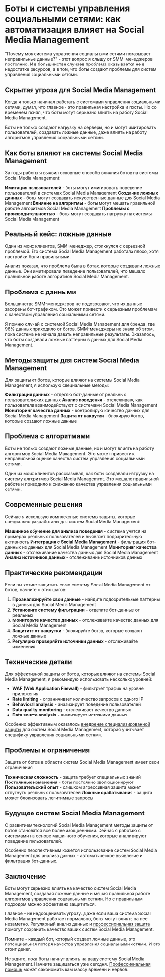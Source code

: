# Боты и системы управления социальными сетями: как автоматизация влияет на Social Media Management

"Почему моя система управления социальными сетями показывает неправильные данные?" - этот вопрос я слышу от SMM-менеджеров постоянно. И в большинстве случаев проблема оказывается не в недостатке ресурсов, а в том, что боты создают проблемы для систем управления социальными сетями.

## Скрытая угроза для Social Media Management

Когда я только начинал работать с системами управления социальными сетями, думал, что главное - это правильная настройка и посты. Но со временем понял, что боты могут серьезно влиять на работу Social Media Management.

Боты не только создают нагрузку на серверы, но и могут имитировать пользователей, создавать ложные данные, даже влиять на работу алгоритмов управления социальными сетями.

## Как боты влияют на системы Social Media Management

За годы работы я выявил основные способы влияния ботов на системы Social Media Management:

**Имитация пользователей** - боты могут имитировать поведение пользователей в системах Social Media Management
**Создание ложных данных** - боты могут создавать искусственные данные для Social Media Management
**Влияние на алгоритмы** - боты могут мешать правильной работе алгоритмов Social Media Management
**Проблемы с производительностью** - боты могут создавать нагрузку на системы Social Media Management

## Реальный кейс: ложные данные

Один из моих клиентов, SMM-менеджер, столкнулся с серьезной проблемой. Его система Social Media Management работала плохо, хотя настройки были правильными.

Анализ показал, что проблема была в ботах, которые создавали ложные данные. Они имитировали поведение пользователей, что мешало правильной работе алгоритмов Social Media Management.

## Проблема с данными

Большинство SMM-менеджеров не подозревают, что их данные засорены бот-трафиком. Это может привести к серьезным проблемам с качеством управления социальными сетями.

Я помню случай с системой Social Media Management для бренда, где 96% данных приходило от ботов. SMM-менеджеры не знали об этом, пока система не начала давать неправильные результаты. Оказалось, что боты создавали ложные паттерны в данных для Social Media Management.

## Методы защиты для систем Social Media Management

Для защиты от ботов, которые влияют на системы Social Media Management, я использую специальные методы:

**Фильтрация данных** - отделяю бот-данные от реальных пользовательских данных
**Анализ поведения** - отслеживаю, как пользователи взаимодействуют с системами Social Media Management
**Мониторинг качества данных** - контролирую качество данных для Social Media Management
**Защита от накрутки** - блокирую ботов, которые создают ложные данные

## Проблема с алгоритмами

Боты не только создают ложные данные, но и могут влиять на работу алгоритмов Social Media Management. Это может привести к неправильной оценке качества систем управления социальными сетями.

Один из моих клиентов рассказывал, как боты создавали нагрузку на систему алгоритмов Social Media Management. Это мешало правильной работе и приводило к снижению качества управления социальными сетями.

## Современные решения

Сейчас я использую комплексные системы защиты, которые специально разработаны для систем Social Media Management:

**Машинное обучение для анализа поведения** - система учится на примерах реальных пользователей и выявляет подозрительную активность
**Интеграция с Social Media Management** - фильтрация бот-данных из данных для Social Media Management
**Мониторинг качества данных** - отслеживание качества данных для Social Media Management
**Анализ источников данных** - отслеживание источников данных

## Практические рекомендации

Если вы хотите защитить свою систему Social Media Management от ботов, начните с этих шагов:

1. **Проанализируйте свои данные** - найдите подозрительные паттерны в данных для Social Media Management
2. **Установите систему фильтрации** - отделите бот-данные от реальных
3. **Мониторьте качество данных** - отслеживайте качество данных для Social Media Management
4. **Защитите от накрутки** - блокируйте ботов, которые создают ложные данные
5. **Регулярно проверяйте источники данных** - отслеживайте изменения

## Технические детали

Для эффективной защиты от ботов, которые влияют на системы Social Media Management, я рекомендую использовать несколько уровней:

- **WAF (Web Application Firewall)** - фильтрует трафик на уровне приложения
- **Rate limiting** - ограничивает количество запросов с одного IP
- **Behavioral analysis** - анализирует поведение пользователей
- **Data quality monitoring** - отслеживает качество данных
- **Data source analysis** - анализирует источники данных

Особенно эффективным оказалось [внедрение специализированной защиты](https://progaem.com/ustanovka-antibота-usluga-po-zashhite-ot-botов-vashih-sajtов-na-различных-cms-системах.html) для систем Social Media Management, которая учитывает специфику управления социальными сетями.

## Проблемы и ограничения

Защита от ботов в области систем Social Media Management имеет свои ограничения:

**Техническая сложность** - защита требует специальных знаний
**Постоянные изменения** - боты постоянно эволюционируют
**Пользовательский опыт** - слишком агрессивная защита может отпугнуть реальных пользователей
**Ложные срабатывания** - защита может блокировать легитимные запросы

## Будущее систем Social Media Management

С развитием технологий Social Media Management методы защиты от ботов становятся все более изощренными. Сейчас я работаю с системами на основе машинного обучения, которые анализируют поведение пользователей.

Особенно перспективным кажется использование систем Social Media Management для анализа данных - автоматическое выявление и фильтрация бот-данных.

## Заключение

Боты могут серьезно влиять на качество систем Social Media Management, создавая ложные данные и мешая правильной работе алгоритмов управления социальными сетями. Но с правильным подходом можно эффективно защититься.

Главное - не недооценивать угрозу. Даже если ваша система Social Media Management работает нормально, боты могут влиять на нее незаметно. Регулярный анализ данных и [профессиональная защита](https://progaem.com/ustanovka-antibота-usluga-po-zashhite-ot-botов-vashih-sajtов-na-различных-cms-системах.html) помогут сохранить качество ваших систем Social Media Management.

Помните - каждый бот, который создает ложные данные, это потенциальная потеря качества управления социальными сетями. И это стоит денег.

Не ждите, пока боты начнут влиять на вашу систему Social Media Management. Начните защищаться уже сегодня. [Профессиональная помощь](https://progaem.com/ustanovka-antibота-usluga-po-zashhite-ot-botов-vashih-sajtов-na-различных-cms-системах.html) может сэкономить вам массу времени и нервов.
